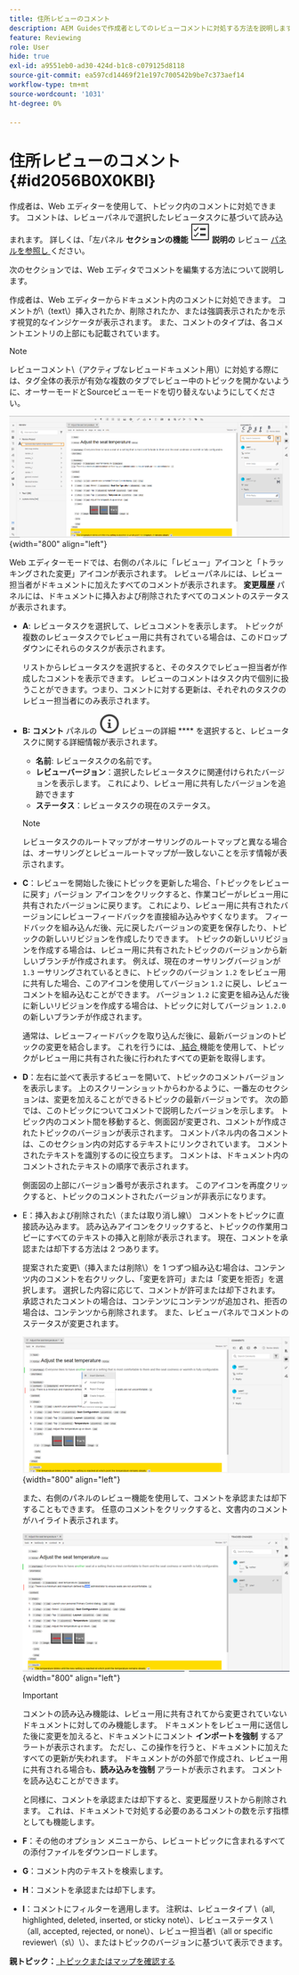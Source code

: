 ```yaml
---
title: 住所レビューのコメント
description: AEM Guidesで作成者としてのレビューコメントに対処する方法を説明します。 作成者がドキュメント内のコメントを編集、フィルタリング、許可、却下する方法を説明します。
feature: Reviewing
role: User
hide: true
exl-id: a9551eb0-ad30-424d-b1c8-c079125d8118
source-git-commit: ea597cd14469f21e197c700542b9be7c373aef14
workflow-type: tm+mt
source-wordcount: '1031'
ht-degree: 0%

---
```


# 住所レビューのコメント {#id2056B0X0KBI}


作成者は、Web エディターを使用して、トピック内のコメントに対処できます。 コメントは、レビューパネルで選択したレビュータスクに基づいて読み込まれます。 詳しくは、「左パネル **セクションの機能 ![](images/active-review-tasklist-icon.svg) 説明の** レビュー [ パネルを参照し ](../user-guide/web-editor-features.md#id2051EA0M0HS) ください。

次のセクションでは、Web エディタでコメントを編集する方法について説明します。

作成者は、Web エディターからドキュメント内のコメントに対処できます。 コメントが\（text\）挿入されたか、削除されたか、または強調表示されたかを示す視覚的なインジケータが表示されます。 また、コメントのタイプは、各コメントエントリの上部にも記載されています。

>[!NOTE]
>
> レビューコメント\（アクティブなレビュードキュメント用\）に対処する際には、タグ全体の表示が有効な複数のタブでレビュー中のトピックを開かないように、オーサーモードとSourceビューモードを切り替えないようにしてください。

![](images/comments-page-web-editor_cs.png){width="800" align="left"}

Web エディターモードでは、右側のパネルに「レビュー」アイコンと「トラッキングされた変更」アイコンが表示されます。 レビューパネルには、レビュー担当者がドキュメントに加えたすべてのコメントが表示されます。 **変更履歴** パネルには、ドキュメントに挿入および削除されたすべてのコメントのステータスが表示されます。

- **A**: レビュータスクを選択して、レビュコメントを表示します。 トピックが複数のレビュータスクでレビュー用に共有されている場合は、このドロップダウンにそれらのタスクが表示されます。

  リストからレビュータスクを選択すると、そのタスクでレビュー担当者が作成したコメントを表示できます。 レビューのコメントはタスク内で個別に扱うことができます。つまり、コメントに対する更新は、それぞれのタスクのレビュー担当者にのみ表示されます。

- **B:** **コメント** パネルの ![](images/active-review-info-icon.svg) レビューの詳細 **** を選択すると、レビュータスクに関する詳細情報が表示されます。

   - **名前**: レビュータスクの名前です。
   - **レビューバージョン**：選択したレビュータスクに関連付けられたバージョンを表示します。 これにより、レビュー用に共有したバージョンを追跡できます
   - **ステータス**：レビュータスクの現在のステータス。

  >[!NOTE]
  >
  > レビュータスクのルートマップがオーサリングのルートマップと異なる場合は、オーサリングとレビュールートマップが一致しないことを示す情報が表示されます。

- **C**：レビューを開始した後にトピックを更新した場合、「トピックをレビューに戻す」バージョン アイコンをクリックすると、作業コピーがレビュー用に共有されたバージョンに戻ります。 これにより、レビュー用に共有されたバージョンにレビューフィードバックを直接組み込みやすくなります。 フィードバックを組み込んだ後、元に戻したバージョンの変更を保存したり、トピックの新しいリビジョンを作成したりできます。 トピックの新しいリビジョンを作成する場合は、レビュー用に共有されたトピックのバージョンから新しいブランチが作成されます。 例えば、現在のオーサリングバージョンが `1.3` ーサリングされているときに、トピックのバージョン `1.2` をレビュー用に共有した場合、このアイコンを使用してバージョン `1.2` に戻し、レビューコメントを組み込むことができます。 バージョン `1.2` に変更を組み込んだ後に新しいリビジョンを作成する場合は、トピックに対してバージョン `1.2.0` の新しいブランチが作成されます。

  通常は、レビューフィードバックを取り込んだ後に、最新バージョンのトピックの変更を結合します。 これを行うには、[ 結合 ](web-editor-features.md#id205DF04E0HS) 機能を使用して、トピックがレビュー用に共有された後に行われたすべての更新を取得します。

- **D**：左右に並べて表示するビューを開いて、トピックのコメントバージョンを表示します。 上のスクリーンショットからわかるように、一番左のセクションは、変更を加えることができるトピックの最新バージョンです。 次の節では、このトピックについてコメントで説明したバージョンを示します。 トピック内のコメント間を移動すると、側面図が変更され、コメントが作成されたトピックのバージョンが表示されます。 コメントパネル内の各コメントは、このセクション内の対応するテキストにリンクされています。 コメントされたテキストを識別するのに役立ちます。 コメントは、ドキュメント内のコメントされたテキストの順序で表示されます。

  側面図の上部にバージョン番号が表示されます。 このアイコンを再度クリックすると、トピックのコメントされたバージョンが非表示になります。

- E：挿入および削除された\（または取り消し線\） コメントをトピックに直接読み込みます。 読み込みアイコンをクリックすると、トピックの作業用コピーにすべてのテキストの挿入と削除が表示されます。 現在、コメントを承認または却下する方法は 2 つあります。

  提案された変更\（挿入または削除\）を 1 つずつ組み込む場合は、コンテンツ内のコメントを右クリックし、「変更を許可」または「変更を拒否」を選択します。 選択した内容に応じて、コメントが許可または却下されます。 承認されたコメントの場合は、コンテンツにコンテンツが追加され、拒否の場合は、コンテンツから削除されます。 また、レビューパネルでコメントのステータスが変更されます。

  ![](images/import-comment-accept-web-editor_cs.png){width="800" align="left"}

  また、右側のパネルのレビュー機能を使用して、コメントを承認または却下することもできます。 任意のコメントをクリックすると、文書内のコメントがハイライト表示されます。

  ![](images/changes-tab_cs.png){width="800" align="left"}

  >[!IMPORTANT]
  >
  > コメントの読み込み機能は、レビュー用に共有されてから変更されていないドキュメントに対してのみ機能します。 ドキュメントをレビュー用に送信した後に変更を加えると、ドキュメントにコメント **インポートを強制** するアラートが表示されます。 ただし、この操作を行うと、ドキュメントに加えたすべての更新が失われます。 ドキュメントがの外部で作成され、レビュー用に共有される場合も、**読み込みを強制** アラートが表示されます。 コメントを読み込むことができます。

  と同様に、コメントを承認または却下すると、変更履歴リストから削除されます。 これは、ドキュメントで対処する必要のあるコメントの数を示す指標としても機能します。

- **F**：その他のオプション メニューから、レビュートピックに含まれるすべての添付ファイルをダウンロードします。
- **G**：コメント内のテキストを検索します。
- **H**：コメントを承認または却下します。

- **I**：コメントにフィルターを適用します。 注釈は、レビュータイプ \（all, highlighted, deleted, inserted, or sticky note\）、レビューステータス \（all, accepted, rejected, or none\）、レビュー担当者\（all or specific reviewer\（s\）\）、またはトピックのバージョンに基づいて表示できます。


**親トピック：**[ トピックまたはマップを確認する ](review.md)
